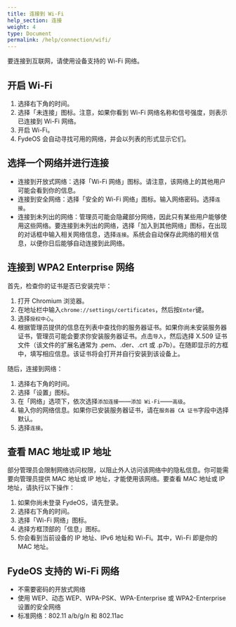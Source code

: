 ```yaml
---
title: 连接到 Wi-Fi
help_section: 连接
weight: 4
type: Document
permalink: /help/connection/wifi/
---
```


要连接到互联网，请使用设备支持的 Wi-Fi 网络。

## 开启 Wi-Fi

1. 选择右下角的时间。
2. 选择「未连接」图标。注意，如果你看到 Wi-Fi 网络名称和信号强度，则表示已连接到 Wi-Fi 网络。
3. 开启 Wi-Fi。
4. FydeOS 会自动寻找可用的网络，并会以列表的形式显示它们。

## 选择一个网络并进行连接

- 连接到开放式网络：选择「Wi-Fi 网络」图标。请注意，该网络上的其他用户可能会看到你的信息。
- 连接到安全网络：选择「安全的 Wi-Fi 网络」图标。输入网络密码。选择`连接`。
- 连接到未列出的网络：管理员可能会隐藏部分网络，因此只有某些用户能够使用这些网络。要连接到未列出的网络，选择「加入到其他网络」图标，在出现的对话框中输入相关网络信息，选择`连接`。系统会自动保存此网络的相关信息，以便你日后能够自动连接到此网络。

## 连接到 WPA2 Enterprise 网络

首先，检查你的证书是否已安装完毕：
1. 打开 Chromium 浏览器。
2. 在地址栏中输入`chrome://settings/certificates`，然后按`Enter`键。
3. 选择`授权中心`。
4. 根据管理员提供的信息在列表中查找你的服务器证书。如果你尚未安装服务器证书，管理员可能会要求你安装服务器证书。点击`导入`，然后选择 X.509 证书文件（该文件的扩展名通常为 .pem、.der、.crt 或 .p7b）。在随即显示的方框中，填写相应信息。该证书将会打开并自行安装到该设备上。

随后，连接到网络：
1. 选择右下角的时间。
2. 选择「设置」图标。
3. 在「网络」选项下，依次选择`添加连接`——`添加 Wi-Fi`——`高级`。
4. 输入你的网络信息。如果你已安装服务器证书，请在`服务器 CA 证书`字段中选择默认。
5. 选择`连接`。

## 查看 MAC 地址或 IP 地址

部分管理员会限制网络访问权限，以阻止外人访问该网络中的隐私信息。你可能需要向管理员提供 MAC 地址或 IP 地址，才能使用该网络。要查看 MAC 地址或 IP 地址，请执行以下操作：

1. 如果你尚未登录 FydeOS，请先登录。
2. 选择右下角的时间。
3. 选择「Wi-Fi 网络」图标。
4. 选择方框顶部的「信息」图标。
5. 你会看到当前设备的 IP 地址、IPv6 地址和 Wi-Fi。其中，Wi-Fi 即是你的 MAC 地址。

## FydeOS 支持的 Wi-Fi 网络

- 不需要密码的开放式网络
- 使用 WEP、动态 WEP、WPA-PSK、WPA-Enterprise 或 WPA2-Enterprise 设置的安全网络
- 标准网络：802.11 a/b/g/n 和 802.11ac

